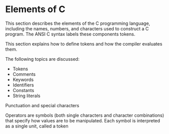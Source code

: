 # Elements of C
This section describes the elements of the C programming language, including the names, numbers, and characters used to construct a C program. The ANSI C syntax labels
these components tokens.

This section explains how to define tokens and how the compiler evaluates them.

The following topics are discussed:
* Tokens
* Comments
* Keywords
* Identifiers
* Constants
* String literals

Punctuation and special characters

Operators are symbols (both single characters and character combinations) that specify how values are to be manipulated. Each symbol is interpreted as a single unit,
called a token
